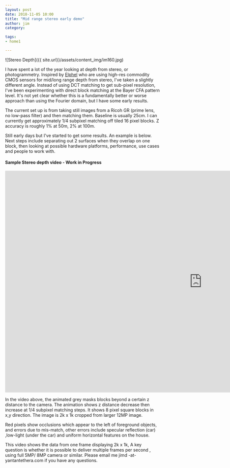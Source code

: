 ```yaml
---
layout: post
date: 2018-11-05 10:00
title: "Mid range stereo early demo"
author: jim
category:

tags:
- home1

---
```


![Stereo Depth]({{ site.url}}/assets/content_img/im160.jpg)

I have spent a lot of the year looking at depth from stereo, or photogrammetry. Inspired by <a href="https://www.elphel.com"> Elphel</a> who are using high-res commodity CMOS sensors for mid/long range depth from stereo, I've taken a slightly different angle. Instead of using DCT matching to get sub-pixel resolution, I've been experimenting with direct block matching at the Bayer CFA pattern level. It's not yet clear whether this is a fundamentally better or worse approach than using the Fourier domain, but I have some early results.

The current set up is from taking still images from a Ricoh GR (prime lens, no low-pass filter) and then matching them. Baseline is usually 25cm. I can currently get approximately 1/4 subpixel matching off tiled 16 pixel blocks. Z accuracy is roughly 1% at 50m, 2% at 100m.

Still early days but I've started to get some results.
An example is below. Next steps include separating out 2 surfaces when they overlap on one block, then looking at possible hardware platforms, performance, use cases and people to work with.

#### Sample Stereo depth video - Work in Progress

<iframe width="1280" height="720" src="https://www.youtube-nocookie.com/embed/EpiQvws1odI?rel=0" frameborder="0" allowfullscreen></iframe>

In the video above, the animated grey masks blocks  beyond a certain z distance to the camera. The animation shows z distance  decrease then increase at 1/4 subpixel matching steps. It shows 8 pixel square blocks in x,y direction. The image is 2k x 1k cropped  from larger 12MP image.

Red pixels show occlusions which appear to the left of foreground objects, and errors due to mis-match, other errors include specular reflection (car) ,low-light (under the car) and uniform horizontal features on the house.


This video shows the data from one frame displaying 2k x 1k, A key question is whether it is possible  to deliver multiple frames per second , using full 5MP/ 8MP camera or similar. Please email me jimd -at- yantantethera.com if you have any questions.
